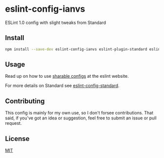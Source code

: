 # eslint-config-ianvs

ESLint 1.0 config with slight tweaks from Standard

## Install

```bash
npm install --save-dev eslint-config-ianvs eslint-plugin-standard eslint-config-standard@^4.0.0
```

## Usage

Read up on how to use [sharable configs](http://eslint.org/docs/developer-guide/shareable-configs) at the eslint website.

For more details on Standard see [eslint-config-standard](https://github.com/feross/eslint-config-standard).

## Contributing

This config is mainly for my own use, so I don't forsee contributions.  That said, if you've got an idea or suggestion, feel free to submit an issue or pull request.

## License

[MIT](LICENSE.md)
